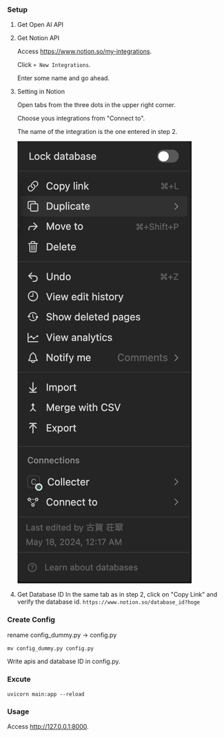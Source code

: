 ### Setup
1. Get Open AI API

2. Get Notion API

    Access https://www.notion.so/my-integrations.

    Click `+ New Integrations`.

    Enter some name and go ahead.

3. Setting in Notion

    Open tabs from the three dots in the upper right corner.

    Choose yous integrations from "Connect to".

    The name of the integration is the one entered in step 2.

    ![alt text](<./images/1.png>)

4. Get Database ID
    In the same tab as in step 2, click on "Copy Link" and verify the database id.
    `https://www.notion.so/database_id?hoge`



### Create Config
rename config_dummy.py -> config.py
```
mv config_dummy.py config.py
```

Write apis and database ID in config.py.

### Excute
```
uvicorn main:app --reload
```

### Usage
Access http://127.0.0.1:8000.